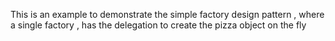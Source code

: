 This is an example to demonstrate the simple factory design pattern , where a single factory , has the delegation to
create the pizza object on the fly